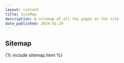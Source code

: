 ```yaml
---
layout: content
title: SiteMap
description: A sitemap of all the pages on the site
date_published: 2024-01-29
---
```


## Sitemap

{% include sitemap.html %}